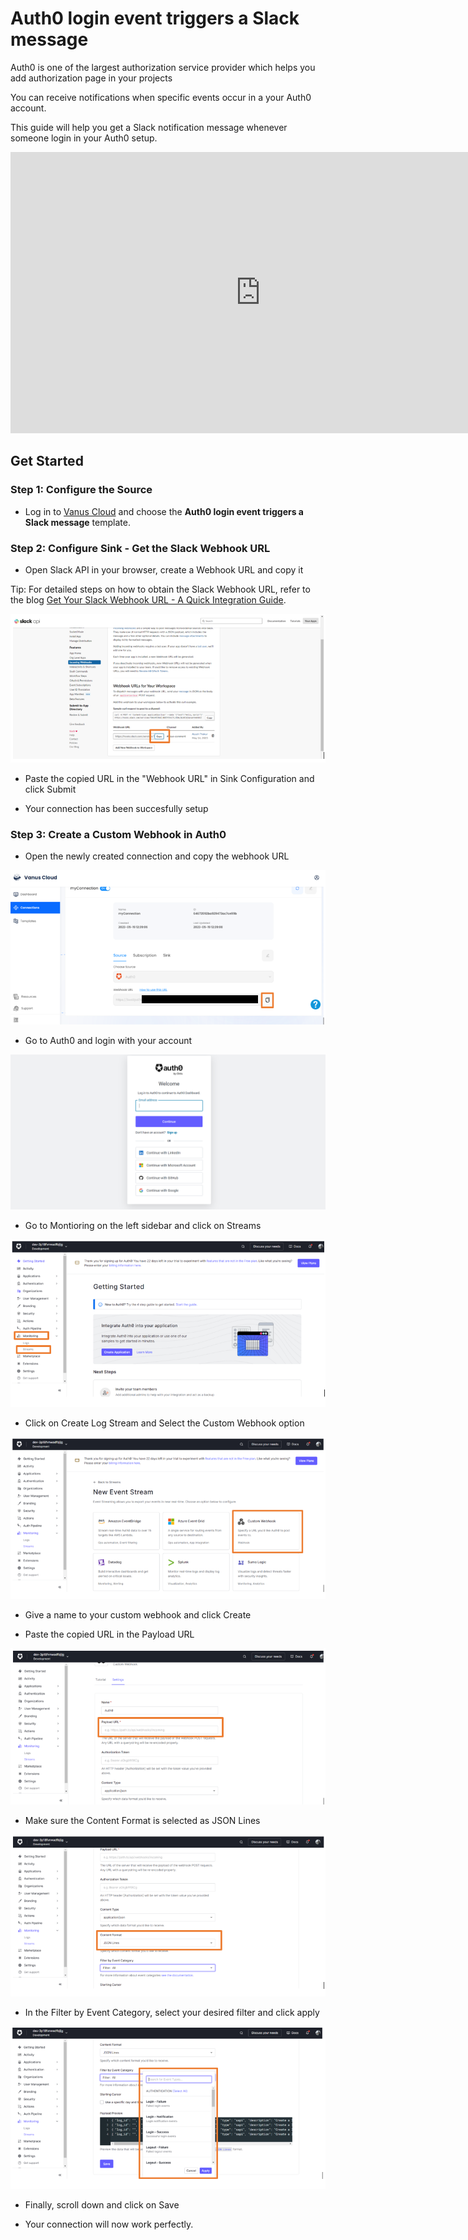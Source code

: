 # Auth0 login event triggers a Slack message

Auth0 is one of the largest authorization service provider which helps you add authorization page in your projects

You can receive notifications when specific events occur in a your Auth0 account.

This guide will help you get a Slack notification message whenever someone login in your Auth0 setup.

<iframe width="800" height="450" src="https://www.youtube.com/embed/8nxuL7CUr_I" title="YouTube video player" frameBorder="0" allowFullScreen={true} allow="accelerometer; autoplay; clipboard-write; encrypted-media; gyroscope; picture-in-picture; web-share"></iframe>

## Get Started

### Step 1: Configure the Source

- Log in to [Vanus Cloud](https://cloud.vanus.ai/) and choose the **Auth0 login event triggers a Slack message** template.

### Step 2: Configure Sink - Get the Slack Webhook URL

- Open Slack API in your browser, create a Webhook URL and copy it

Tip: For detailed steps on how to obtain the Slack Webhook URL, refer to the blog [Get Your Slack Webhook URL - A Quick Integration Guide](https://www.vanus.ai/blog/get-your-slack-webhook-url/).

![2.png](imgs/github-star-slack-2.PNG)

- Paste the copied URL in the "Webhook URL" in Sink Configuration and click Submit

- Your connection has been succesfully setup

### Step 3: Create a Custom Webhook in Auth0

- Open the newly created connection and copy the webhook URL

![3.png](imgs/auth0-login-slack-3.PNG)

- Go to Auth0 and login with your account

![4.png](imgs/auth0-login-slack-4.PNG)

- Go to Montioring on the left sidebar and click on Streams

![5.png](imgs/auth0-login-slack-5.PNG)

- Click on Create Log Stream and Select the Custom Webhook option

![6.png](imgs/auth0-login-slack-6.PNG)

- Give a name to your custom webhook and click Create

- Paste the copied URL in the Payload URL

![8.png](imgs/auth0-login-slack-8.PNG)

- Make sure the Content Format is selected as JSON Lines

![9.png](imgs/auth0-login-slack-9.PNG)

- In the Filter by Event Category, select your desired filter and click apply

![10.png](imgs/auth0-login-slack-10.PNG)

- Finally, scroll down and click on Save

- Your connection will now work perfectly.
